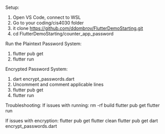 Setup:
1. Open VS Code, connect to WSL
2. Go to your coding/cis4030 folder
3. it clone https://github.com/ddombrov/FlutterDemoStarting.git
3. cd FlutterDemoStarting/counter_app_password

Run the Plaintext Password System:
1. flutter pub get
2. flutter run

Encrypted Password System:
1. dart encrypt_passwords.dart
2. Uncomment and comment applicable lines
3. flutter pub get
4. flutter run

Troubleshooting:
If issues with running:
rm -rf build
flutter pub get
flutter run

If issues with encryption: 
flutter pub get 
flutter clean
flutter pub get
dart encrypt_passwords.dart

